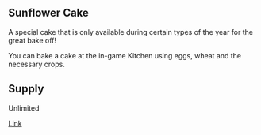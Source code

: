 ## Sunflower Cake

A special cake that is only available during certain types of the year for the great bake off!

You can bake a cake at the in-game Kitchen using eggs, wheat and the necessary crops.

## Supply

Unlimited

[Link](https://docs.sunflower-land.com/crafting-guide)
